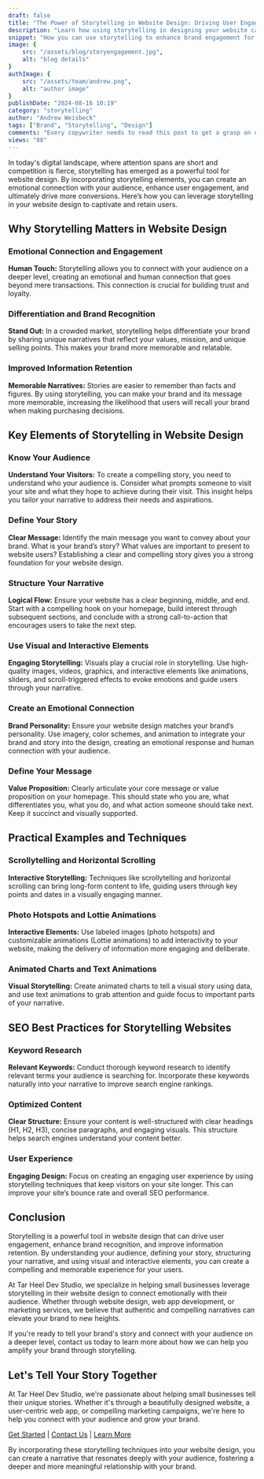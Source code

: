 ```yaml
---
draft: false
title: "The Power of Storytelling in Website Design: Driving User Engagement"
description: "Learn how using storytelling in designing your website can drive user engagement."
snippet: "How you can use storytelling to enhance brand engagement for small businesses."
image: {
    src: "/assets/blog/storyengagement.jpg",
    alt: "blog details"
}
authImage: {
    src: "/assets/team/andrew.png",
    alt: "author image"
}
publishDate: "2024-08-16 10:19"
category: "storytelling"
author: "Andrew Weisbeck"
tags: ["Brand", "Storytelling", "Design"]
comments: "Every copywriter needs to read this post to get a grasp on using storytelling in website copy."
views: "88"
---
```


In today's digital landscape, where attention spans are short and competition is fierce, storytelling has emerged as a powerful tool for website design. By incorporating storytelling elements, you can create an emotional connection with your audience, enhance user engagement, and ultimately drive more conversions. Here’s how you can leverage storytelling in your website design to captivate and retain users.

## Why Storytelling Matters in Website Design

### Emotional Connection and Engagement

**Human Touch:** Storytelling allows you to connect with your audience on a deeper level, creating an emotional and human connection that goes beyond mere transactions. This connection is crucial for building trust and loyalty.

### Differentiation and Brand Recognition

**Stand Out:** In a crowded market, storytelling helps differentiate your brand by sharing unique narratives that reflect your values, mission, and unique selling points. This makes your brand more memorable and relatable.

### Improved Information Retention

**Memorable Narratives:** Stories are easier to remember than facts and figures. By using storytelling, you can make your brand and its message more memorable, increasing the likelihood that users will recall your brand when making purchasing decisions.

## Key Elements of Storytelling in Website Design

### Know Your Audience

**Understand Your Visitors:** To create a compelling story, you need to understand who your audience is. Consider what prompts someone to visit your site and what they hope to achieve during their visit. This insight helps you tailor your narrative to address their needs and aspirations.

### Define Your Story

**Clear Message:** Identify the main message you want to convey about your brand. What is your brand’s story? What values are important to present to website users? Establishing a clear and compelling story gives you a strong foundation for your website design.

### Structure Your Narrative

**Logical Flow:** Ensure your website has a clear beginning, middle, and end. Start with a compelling hook on your homepage, build interest through subsequent sections, and conclude with a strong call-to-action that encourages users to take the next step.

### Use Visual and Interactive Elements

**Engaging Storytelling:** Visuals play a crucial role in storytelling. Use high-quality images, videos, graphics, and interactive elements like animations, sliders, and scroll-triggered effects to evoke emotions and guide users through your narrative.

### Create an Emotional Connection

**Brand Personality:** Ensure your website design matches your brand’s personality. Use imagery, color schemes, and animation to integrate your brand and story into the design, creating an emotional response and human connection with your audience.

### Define Your Message

**Value Proposition:** Clearly articulate your core message or value proposition on your homepage. This should state who you are, what differentiates you, what you do, and what action someone should take next. Keep it succinct and visually supported.

## Practical Examples and Techniques

### Scrollytelling and Horizontal Scrolling

**Interactive Storytelling:** Techniques like scrollytelling and horizontal scrolling can bring long-form content to life, guiding users through key points and dates in a visually engaging manner.

### Photo Hotspots and Lottie Animations

**Interactive Elements:** Use labeled images (photo hotspots) and customizable animations (Lottie animations) to add interactivity to your website, making the delivery of information more engaging and deliberate.

### Animated Charts and Text Animations

**Visual Storytelling:** Create animated charts to tell a visual story using data, and use text animations to grab attention and guide focus to important parts of your narrative.

## SEO Best Practices for Storytelling Websites

### Keyword Research

**Relevant Keywords:** Conduct thorough keyword research to identify relevant terms your audience is searching for. Incorporate these keywords naturally into your narrative to improve search engine rankings.

### Optimized Content
**Clear Structure:** Ensure your content is well-structured with clear headings (H1, H2, H3), concise paragraphs, and engaging visuals. This structure helps search engines understand your content better.

### User Experience

**Engaging Design:** Focus on creating an engaging user experience by using storytelling techniques that keep visitors on your site longer. This can improve your site’s bounce rate and overall SEO performance.

## Conclusion

Storytelling is a powerful tool in website design that can drive user engagement, enhance brand recognition, and improve information retention. By understanding your audience, defining your story, structuring your narrative, and using visual and interactive elements, you can create a compelling and memorable experience for your users.

At Tar Heel Dev Studio, we specialize in helping small businesses leverage storytelling in their website design to connect emotionally with their audience. Whether through website design, web app development, or marketing services, we believe that authentic and compelling narratives can elevate your brand to new heights.

If you're ready to tell your brand's story and connect with your audience on a deeper level, contact us today to learn more about how we can help you amplify your brand through storytelling.

## Let's Tell Your Story Together

At Tar Heel Dev Studio, we're passionate about helping small businesses tell their unique stories. Whether it's through a beautifully designed website, a user-centric web app, or compelling marketing campaigns, we're here to help you connect with your audience and grow your brand.

[Get Started](https://tarheeldevstudio.netlify.app/) | [Contact Us](https://tarheeldevstudio.netlify.app/contact) | [Learn More](https://tarheeldevstudio.netlify.app/about)

By incorporating these storytelling techniques into your website design, you can create a narrative that resonates deeply with your audience, fostering a deeper and more meaningful relationship with your brand.
